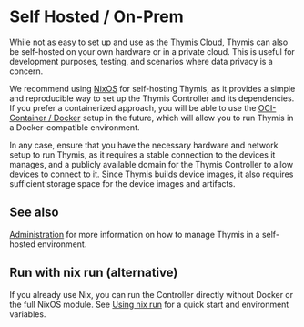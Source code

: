 # Self Hosted / On-Prem

While not as easy to set up and use as the [Thymis Cloud](thymis-cloud.md), Thymis can also be self-hosted on your own hardware or in a private cloud.
This is useful for development purposes, testing, and scenarios where data privacy is a concern.

We recommend using [NixOS](self-hosted/nixOS.md) for self-hosting Thymis, as it provides a simple and reproducible way to set up the Thymis Controller and its dependencies.
If you prefer a containerized approach, you will be able to use the [OCI-Container / Docker](self-hosted/oci-container.md) setup in the future, which will allow you to run Thymis in a Docker-compatible environment.

In any case, ensure that you have the necessary hardware and network setup to run Thymis, as it requires a stable connection to the devices it manages, and a publicly available domain for the Thymis Controller to allow devices to connect to it.
Since Thymis builds device images, it also requires sufficient storage space for the device images and artifacts.

## See also

[Administration](../reference/administration.md) for more information on how to manage Thymis in a self-hosted environment.

## Run with nix run (alternative)

If you already use Nix, you can run the Controller directly without Docker or the full NixOS module. See [Using nix run](self-hosted/nix-run.md) for a quick start and environment variables.
